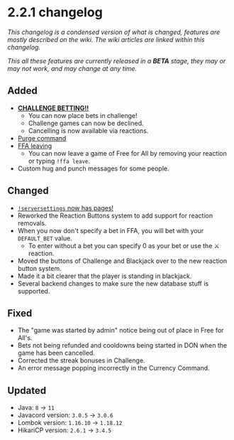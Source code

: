 # 2.2.1 changelog
*This changelog is a condensed version of what is changed, features are mostly described on the wiki. The wiki articles are linked within this changelog.*

*This all these features are currently released in a **BETA** stage, they may or may not work, and may change at any time.*
## Added
- [**CHALLENGE BETTING!!**](https://wiki.skuddbot.xyz/minigames/challenge#betting-system)
  - You can now place bets in challenge!
  - Challenge games can now be declined.
  - Cancelling is now available via reactions.
- [Purge command](https://wiki.skuddbot.xyz/moderation-tools/purge)
- [FFA leaving](https://wiki.skuddbot.xyz/minigames/free-for-all#leaving-the-game)
  - You can now leave a game of Free for All by removing your reaction or typing `!ffa leave`.
- Custom hug and punch messages for some people.

## Changed
- [`!serversettings` now has pages!](https://wiki.skuddbot.xyz/features/server-settings#pages)
- Reworked the Reaction Buttons system to add support for reaction removals.
- When you now don't specify a bet in FFA, you will bet with your `DEFAULT_BET` value.
  - To enter without a bet you can specify 0 as your bet or use the :crossed_swords: reaction.
- Moved the buttons of Challenge and Blackjack over to the new reaction button system.
- Made it a bit clearer that the player is standing in blackjack.
- Several backend changes to make sure the new database stuff is supported.

## Fixed
- The "game was started by admin" notice being out of place in Free for All's.
- Bets not being refunded and cooldowns being started in DON when the game has been cancelled.
- Corrected the streak bonuses in Challenge.
- An error message popping incorrectly in the Currency Command.

## Updated
- Java: `8` -> `11`
- Javacord version: `3.0.5` -> `3.0.6`
- Lombok version: `1.16.10` -> `1.18.12`
- HikariCP version: `2.6.1` -> `3.4.5`

